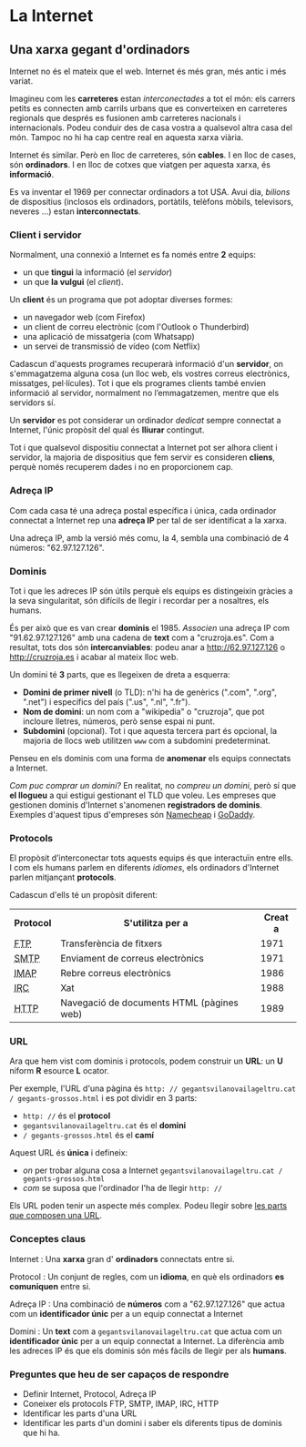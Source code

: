# La Internet

## Una xarxa gegant d'ordinadors

Internet no és el mateix que el web. Internet és més gran, més antic i més variat.

Imagineu com les **carreteres** estan _interconectades_ a tot el món: els carrers petits es connecten amb carrils urbans que es converteixen en carreteres regionals que després es fusionen amb carreteres nacionals i internacionals. Podeu conduir des de casa vostra a qualsevol altra casa del món. Tampoc no hi ha cap centre real en aquesta xarxa viària.

Internet és similar. Però en lloc de carreteres, són **cables**. I en lloc de cases, són **ordinadors**. I en lloc de cotxes que viatgen per aquesta xarxa, és **informació**.

Es va inventar el 1969 per connectar ordinadors a tot USA. Avui dia, _bilions_ de dispositius (inclosos els ordinadors, portàtils, telèfons mòbils, televisors, neveres ...) estan **interconnectats**.

### Client i servidor

Normalment, una connexió a Internet es fa només entre **2** equips:

* un que **tingui** la informació (el _servidor_)
* un que **la vulgui** (el _client_).

Un **client** és un programa que pot adoptar diverses formes:

* un navegador web (com Firefox)
* un client de correu electrònic (com l'Outlook o Thunderbird)
* una aplicació de missatgeria (com Whatsapp)
* un servei de transmissió de vídeo (com Netflix)

Cadascun d'aquests programes recuperarà informació d'un **servidor**, on s'emmagatzema alguna cosa (un lloc web, els vostres correus electrònics, missatges, pel·lícules). Tot i que els programes clients també envien informació al servidor, normalment no l’emmagatzemen, mentre que els servidors sí.

Un **servidor** es pot considerar un ordinador _dedicat_ sempre connectat a Internet, l'únic propòsit del qual és **lliurar** contingut.

Tot i que qualsevol dispositiu connectat a Internet pot ser alhora client i servidor, la majoria de dispositius que fem servir es consideren **cliens**, perquè només recuperem dades i no en proporcionem cap.

### Adreça IP

Com cada casa té una adreça postal específica i única, cada ordinador connectat a Internet rep una **adreça IP** per tal de ser identificat a la xarxa.

Una adreça IP, amb la versió més comu, la 4, sembla una combinació de 4 números: "62.97.127.126".

### Dominis

Tot i que les adreces IP són útils perquè els equips es distingeixin gràcies a la seva singularitat, són difícils de llegir i recordar per a nosaltres, els humans.

És per això que es van crear **dominis** el 1985. _Associen_ una adreça IP com "91.62.97.127.126" amb una cadena de **text** com a "cruzroja.es". Com a resultat, tots dos són **intercanviables**: podeu anar a <http://62.97.127.126> o <http://cruzroja.es> i acabar al mateix lloc web.

Un domini té **3** parts, que es llegeixen de dreta a esquerra:

* **Domini de primer nivell** (o TLD): n'hi ha de genèrics (".com", ".org", ".net") i específics del país (".us", ".nl", ".fr").
* **Nom de domini**: un nom com a "wikipedia" o "cruzroja", que pot incloure lletres, números, però sense espai ni punt.
* **Subdomini** (opcional). Tot i que aquesta tercera part és opcional, la majoria de llocs web utilitzen `www` com a subdomini predeterminat.

Penseu en els dominis com una forma de **anomenar** els equips connectats a Internet.

_Com puc comprar un domini?_
En realitat, no _compreu un domini_, però sí que **el llogueu** a qui estigui gestionant el TLD que voleu.
Les empreses que gestionen dominis d'Internet s'anomenen **registradors de dominis**. Exemples d'aquest tipus d'empreses són [Namecheap](https://www.namecheap.com/) i [GoDaddy](https://www.godaddy.com/).

### Protocols

El propòsit d’interconectar tots aquests equips és que interactuïn entre ells. I com els humans parlem en diferents _idiomes_, els ordinadors d'Internet parlen mitjançant **protocols**.

Cadascun d'ells té un propòsit diferent:

<div class = "table">
  <table>
    <tr>
      <th> Protocol </th>
      <th> S'utilitza per a </th>
      <th> Creat a </th>
    </tr>
    <tr>
      <td>
        <abbr title = "File Transfer Protocol"> FTP </abbr>
      </td>
      <td> Transferència de fitxers </td>
      <td> 1971 </td>
    </tr>
    <tr>
      <td>
        <abbr title = "Simple Mail Transfer Protocol"> SMTP </abbr>
      </td>
      <td> Enviament de correus electrònics </td>
      <td> 1971 </td>
    </tr>
    <tr>
      <td>
        <abbr title = "Internet Message Access Protocol"> IMAP </abbr>
      </td>
      <td> Rebre correus electrònics </td>
      <td> 1986 </td>
    </tr>
    <tr>
      <td>
        <abbr title = "Internet Relay Chat"> IRC </abbr>
      </td>
      <td> Xat </td>
      <td> 1988 </td>
    </tr>
    <tr>
      <td>
        <abbr title = "HyperText Transfer Protocol"> HTTP </abbr>
      </td>
      <td> Navegació de documents HTML (pàgines web) </td>
      <td> 1989 </td>
    </tr>
  </table>
</div>

### URL

Ara que hem vist com dominis i protocols, podem construir un **URL**: un **U** niform **R** esource **L** ocator.

Per exemple, l'URL d'una pàgina és `http: // gegantsvilanovailageltru.cat / gegants-grossos.html` i es pot dividir en 3 parts:

* `http: //` és el **protocol**
* `gegantsvilanovailageltru.cat` és el **domini**
* `/ gegants-grossos.html` és el **camí**

Aquest URL és **única** i defineix:

* _on_ per trobar alguna cosa a Internet `gegantsvilanovailageltru.cat / gegants-grossos.html`
* _com_ se suposa que l'ordinador l'ha de llegir `http: //`

Els URL poden tenir un aspecte més complex. Podeu llegir sobre [les parts que composen una URL](https://edytapukocz.com/url-partes-ejemplos-facil/).

### Conceptes claus

Internet
: Una **xarxa** gran d' **ordinadors** connectats entre si.

Protocol
: Un conjunt de regles, com un **idioma**, en què els ordinadors **es comuniquen** entre si.

Adreça IP
: Una combinació de **números** com a "62.97.127.126" que actua com un **identificador únic** per a un equip connectat a Internet

Domini
: Un **text** com a `gegantsvilanovailageltru.cat` que actua com un **identificador únic** per a un equip connectat a Internet. La diferència amb les adreces IP és que els dominis són més fàcils de llegir per als **humans**.

### Preguntes que heu de ser capaços de respondre

* Definir Internet, Protocol, Adreça IP
* Coneixer els protocols FTP, SMTP, IMAP, IRC, HTTP
* Identificar les parts d'una URL
* Identificar les parts d'un domini i saber els diferents tipus de dominis que hi ha.
